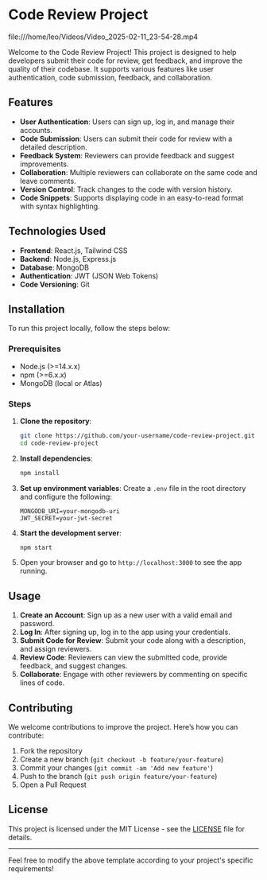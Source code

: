 # Code Review Project
file:///home/leo/Videos/Video_2025-02-11_23-54-28.mp4



Welcome to the Code Review Project! This project is designed to help developers submit their code for review, get feedback, and improve the quality of their codebase. It supports various features like user authentication, code submission, feedback, and collaboration.

## Features

- **User Authentication**: Users can sign up, log in, and manage their accounts.
- **Code Submission**: Users can submit their code for review with a detailed description.
- **Feedback System**: Reviewers can provide feedback and suggest improvements.
- **Collaboration**: Multiple reviewers can collaborate on the same code and leave comments.
- **Version Control**: Track changes to the code with version history.
- **Code Snippets**: Supports displaying code in an easy-to-read format with syntax highlighting.

## Technologies Used

- **Frontend**: React.js, Tailwind CSS
- **Backend**: Node.js, Express.js
- **Database**: MongoDB
- **Authentication**: JWT (JSON Web Tokens)
- **Code Versioning**: Git

## Installation

To run this project locally, follow the steps below:

### Prerequisites

- Node.js (>=14.x.x)
- npm (>=6.x.x)
- MongoDB (local or Atlas)

### Steps

1. **Clone the repository**:

   ```bash
   git clone https://github.com/your-username/code-review-project.git
   cd code-review-project
   ```

2. **Install dependencies**:

   ```bash
   npm install
   ```

3. **Set up environment variables**:
   Create a `.env` file in the root directory and configure the following:

   ```
   MONGODB_URI=your-mongodb-uri
   JWT_SECRET=your-jwt-secret
   ```

4. **Start the development server**:

   ```bash
   npm start
   ```

5. Open your browser and go to `http://localhost:3000` to see the app running.

## Usage

1. **Create an Account**: Sign up as a new user with a valid email and password.
2. **Log In**: After signing up, log in to the app using your credentials.
3. **Submit Code for Review**: Submit your code along with a description, and assign reviewers.
4. **Review Code**: Reviewers can view the submitted code, provide feedback, and suggest changes.
5. **Collaborate**: Engage with other reviewers by commenting on specific lines of code.

## Contributing

We welcome contributions to improve the project. Here’s how you can contribute:

1. Fork the repository
2. Create a new branch (`git checkout -b feature/your-feature`)
3. Commit your changes (`git commit -am 'Add new feature'`)
4. Push to the branch (`git push origin feature/your-feature`)
5. Open a Pull Request

## License

This project is licensed under the MIT License - see the [LICENSE](LICENSE) file for details.

---

Feel free to modify the above template according to your project's specific requirements!
